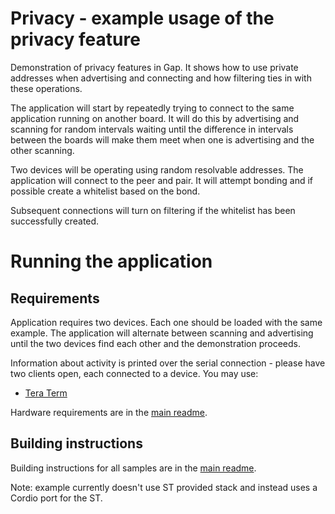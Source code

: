 # Privacy - example usage of the privacy feature

Demonstration of privacy features in Gap. It shows how to use private addresses when advertising and connecting and how filtering ties in with these operations.

The application will start by repeatedly trying to connect to the same application running on another board. It will do this by advertising and scanning for random intervals waiting until the difference in intervals between the boards will make them meet when one is advertising and the other scanning.

Two devices will be operating using random resolvable addresses. The application will connect to the peer and pair. It will attempt bonding and if possible create a whitelist based on the bond.

Subsequent connections will turn on filtering if the whitelist has been successfully created.

# Running the application

## Requirements

Application requires two devices. Each one should be loaded with the same example. The application will alternate between scanning and advertising until the two devices find each other and the demonstration proceeds.

Information about activity is printed over the serial connection - please have two clients open, each connected to a device. You may use:

- [Tera Term](https://ttssh2.osdn.jp/index.html.en)

Hardware requirements are in the [main readme](https://github.com/ARMmbed/mbed-os-example-ble/blob/master/README.md).

## Building instructions

Building instructions for all samples are in the [main readme](https://github.com/ARMmbed/mbed-os-example-ble/blob/master/README.md).

Note: example currently doesn't use ST provided stack and instead uses a Cordio port for the ST.
